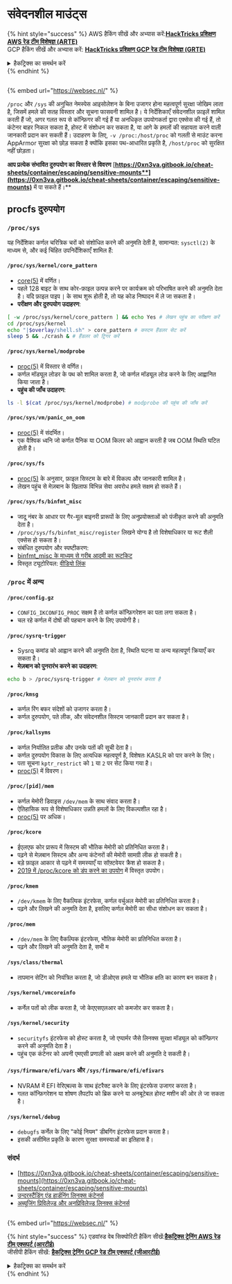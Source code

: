 # संवेदनशील माउंट्स

{% hint style="success" %}
AWS हैकिंग सीखें और अभ्यास करें:<img src="/.gitbook/assets/arte.png" alt="" data-size="line">[**HackTricks प्रशिक्षण AWS रेड टीम विशेषज्ञ (ARTE)**](https://training.hacktricks.xyz/courses/arte)<img src="/.gitbook/assets/arte.png" alt="" data-size="line">\
GCP हैकिंग सीखें और अभ्यास करें: <img src="/.gitbook/assets/grte.png" alt="" data-size="line">[**HackTricks प्रशिक्षण GCP रेड टीम विशेषज्ञ (GRTE)**<img src="/.gitbook/assets/grte.png" alt="" data-size="line">](https://training.hacktricks.xyz/courses/grte)

<details>

<summary>हैकट्रिक्स का समर्थन करें</summary>

* [**सदस्यता योजनाएं**](https://github.com/sponsors/carlospolop) की जाँच करें!
* **जुड़ें** 💬 [**डिस्कॉर्ड समूह**](https://discord.gg/hRep4RUj7f) या [**टेलीग्राम समूह**](https://t.me/peass) से या हमें **ट्विटर** 🐦 [**@hacktricks\_live**](https://twitter.com/hacktricks\_live)** पर फॉलो** करें।
* **हैकिंग ट्रिक्स साझा करें, हैकट्रिक्स**](https://github.com/carlospolop/hacktricks) और [**हैकट्रिक्स क्लाउड**](https://github.com/carlospolop/hacktricks-cloud) github रेपो में PR जमा करके।

</details>
{% endhint %}

<figure><img src="../../../..https:/pentest.eu/RENDER_WebSec_10fps_21sec_9MB_29042024.gif" alt=""><figcaption></figcaption></figure>

{% embed url="https://websec.nl/" %}

`/proc` और `/sys` की अनुचित नेमस्पेस आइसोलेशन के बिना उजागर होना महत्वपूर्ण सुरक्षा जोखिम लाता है, जिसमें हमले की सतह विस्तार और सूचना फासवनी शामिल है। ये निर्देशिकाएँ संवेदनशील फ़ाइलें शामिल करती हैं जो, अगर गलत रूप से कॉन्फ़िगर की गई हैं या अनधिकृत उपयोगकर्ता द्वारा एक्सेस की गई हैं, तो कंटेनर बाहर निकल सकता है, होस्ट में संशोधन कर सकता है, या आगे के हमलों की सहायता करने वाली जानकारी प्रदान कर सकती हैं। उदाहरण के लिए, `-v /proc:/host/proc` को गलती से माउंट करना AppArmor सुरक्षा को छोड़ सकता है क्योंकि इसका पथ-आधारित प्रकृति है, `/host/proc` को सुरक्षित नहीं छोड़ता।

**आप प्रत्येक संभावित दुरुपयोग का विस्तार से विवरण** [**https://0xn3va.gitbook.io/cheat-sheets/container/escaping/sensitive-mounts**](https://0xn3va.gitbook.io/cheat-sheets/container/escaping/sensitive-mounts)** में पा सकते हैं।**

## procfs दुरुपयोग

### `/proc/sys`

यह निर्देशिका कर्णल चरित्रिक चरों को संशोधित करने की अनुमति देती है, सामान्यत: `sysctl(2)` के माध्यम से, और कई चिंहित उपनिर्देशिकाएँ शामिल हैं:

#### **`/proc/sys/kernel/core_pattern`**

* [core(5)](https://man7.org/linux/man-pages/man5/core.5.html) में वर्णित।
* पहले 128 बाइट के साथ कोर-फ़ाइल उत्पन्न करने पर कार्यक्रम को परिभाषित करने की अनुमति देता है। यदि फ़ाइल पाइप `|` के साथ शुरू होती है, तो यह कोड निष्पादन में ले जा सकता है।
*   **परीक्षण और दुरुपयोग उदाहरण**:

```bash
[ -w /proc/sys/kernel/core_pattern ] && echo Yes # लेखन पहुंच का परीक्षण करें
cd /proc/sys/kernel
echo "|$overlay/shell.sh" > core_pattern # कस्टम हैंडलर सेट करें
sleep 5 && ./crash & # हैंडलर को ट्रिगर करें
```

#### **`/proc/sys/kernel/modprobe`**

* [proc(5)](https://man7.org/linux/man-pages/man5/proc.5.html) में विस्तार से वर्णित।
* कर्णल मॉड्यूल लोडर के पथ को शामिल करता है, जो कर्णल मॉड्यूल लोड करने के लिए आह्वानित किया जाता है।
*   **पहुंच की जाँच उदाहरण**:

```bash
ls -l $(cat /proc/sys/kernel/modprobe) # modprobe की पहुंच की जाँच करें
```

#### **`/proc/sys/vm/panic_on_oom`**

* [proc(5)](https://man7.org/linux/man-pages/man5/proc.5.html) में संदर्भित।
* एक वैश्विक ध्वनि जो कर्णल पैनिक या OOM किलर को आह्वान करती है जब OOM स्थिति घटित होती है।

#### **`/proc/sys/fs`**

* [proc(5)](https://man7.org/linux/man-pages/man5/proc.5.html) के अनुसार, फ़ाइल सिस्टम के बारे में विकल्प और जानकारी शामिल है।
* लेखन पहुंच से मेज़बान के खिलाफ विभिन्न सेवा अवरोध हमले सक्षम हो सकते हैं।

#### **`/proc/sys/fs/binfmt_misc`**

* जादू नंबर के आधार पर गैर-मूल बाइनरी प्रारूपों के लिए अनुप्रयोक्ताओं को पंजीकृत करने की अनुमति देता है।
* `/proc/sys/fs/binfmt_misc/register` लिखने योग्य है तो विशेषाधिकार या रूट शैली एक्सेस हो सकता है।
* संबंधित दुरुपयोग और स्पष्टीकरण:
* [binfmt\_misc के माध्यम से गरीब आदमी का रूटकिट](https://github.com/toffan/binfmt\_misc)
* विस्तृत ट्यूटोरियल: [वीडियो लिंक](https://www.youtube.com/watch?v=WBC7hhgMvQQ)

### `/proc` में अन्य

#### **`/proc/config.gz`**

* `CONFIG_IKCONFIG_PROC` सक्षम है तो कर्णल कॉन्फ़िगरेशन का पता लगा सकता है।
* चल रहे कर्णल में दोषों की पहचान करने के लिए उपयोगी है।

#### **`/proc/sysrq-trigger`**

* Sysrq कमांड को आह्वान करने की अनुमति देता है, स्थिति घटना या अन्य महत्वपूर्ण क्रियाएँ कर सकता है।
*   **मेज़बान को पुनरारंभ करने का उदाहरण**:

```bash
echo b > /proc/sysrq-trigger # मेज़बान को पुनरारंभ करता है
```

#### **`/proc/kmsg`**

* कर्णल रिंग बफर संदेशों को उजागर करता है।
* कर्णल दुरुपयोग, पते लीक, और संवेदनशील सिस्टम जानकारी प्रदान कर सकता है।

#### **`/proc/kallsyms`**

* कर्णल निर्यातित प्रतीक और उनके पतों की सूची देता है।
* कर्णल दुरुपयोग विकास के लिए अत्यधिक महत्वपूर्ण है, विशेषतः KASLR को पार करने के लिए।
* पता सूचना `kptr_restrict` को `1` या `2` पर सेट किया गया है।
* [proc(5)](https://man7.org/linux/man-pages/man5/proc.5.html) में विवरण।

#### **`/proc/[pid]/mem`**

* कर्णल मेमोरी डिवाइस `/dev/mem` के साथ संवाद करता है।
* ऐतिहासिक रूप से विशेषाधिकार उन्नति हमलों के लिए विकल्पशील रहा है।
* [proc(5)](https://man7.org/linux/man-pages/man5/proc.5.html) पर अधिक।

#### **`/proc/kcore`**

* ईएलएफ कोर प्रारूप में सिस्टम की भौतिक मेमोरी को प्रतिनिधित करता है।
* पढ़ने से मेज़बान सिस्टम और अन्य कंटेनरों की मेमोरी सामग्री लीक हो सकती है।
* बड़े फ़ाइल आकार से पढ़ने में समस्याएँ या सॉफ़्टवेयर क्रैश हो सकता है।
* [2019 में /proc/kcore को डंप करने का उपयोग](https://schlafwandler.github.io/posts/dumping-/proc/kcore/) में विस्तृत उपयोग।

#### **`/proc/kmem`**

* `/dev/kmem` के लिए वैकल्पिक इंटरफेस, कर्णल वर्चुअल मेमोरी का प्रतिनिधित करता है।
* पढ़ने और लिखने की अनुमति देता है, इसलिए कर्णल मेमोरी का सीधा संशोधन कर सकता है।

#### **`/proc/mem`**

* `/dev/mem` के लिए वैकल्पिक इंटरफेस, भौतिक मेमोरी का प्रतिनिधित करता है।
* पढ़ने और लिखने की अनुमति देता है, सभी म
#### **`/sys/class/thermal`**

* तापमान सेटिंग को नियंत्रित करता है, जो डीओएस हमले या भौतिक क्षति का कारण बन सकता है।

#### **`/sys/kernel/vmcoreinfo`**

* कर्नेल पतों को लीक करता है, जो केएएसएलआर को कमजोर कर सकता है।

#### **`/sys/kernel/security`**

* `securityfs` इंटरफेस को होस्ट करता है, जो एप्पार्मर जैसे लिनक्स सुरक्षा मॉड्यूल को कॉन्फ़िगर करने की अनुमति देता है।
* पहुंच एक कंटेनर को अपनी एमएसी प्रणाली को अक्षम करने की अनुमति दे सकती है।

#### **`/sys/firmware/efi/vars` और `/sys/firmware/efi/efivars`**

* NVRAM में EFI वेरिएबल्स के साथ इंटरैक्ट करने के लिए इंटरफेस उजागर करता है।
* गलत कॉन्फ़िगरेशन या शोषण लैपटॉप को ब्रिक करने या अनबूटेबल होस्ट मशीन की ओर ले जा सकता है।

#### **`/sys/kernel/debug`**

* `debugfs` कर्नेल के लिए "कोई नियम" डीबगिंग इंटरफेस प्रदान करता है।
* इसकी असीमित प्रकृति के कारण सुरक्षा समस्याओं का इतिहास है।

### संदर्भ

* [https://0xn3va.gitbook.io/cheat-sheets/container/escaping/sensitive-mounts](https://0xn3va.gitbook.io/cheat-sheets/container/escaping/sensitive-mounts)
* [उन्दरस्टैंडिंग एंड हार्डनिंग लिनक्स कंटेनर्स](https://research.nccgroup.com/wp-content/uploads/2020/07/ncc\_group\_understanding\_hardening\_linux\_containers-1-1.pdf)
* [अब्यूजिंग प्रिविलेज्ड और अनप्रिविलेज्ड लिनक्स कंटेनर्स](https://www.nccgroup.com/globalassets/our-research/us/whitepapers/2016/june/container\_whitepaper.pdf)

<figure><img src="../../../..https:/pentest.eu/RENDER_WebSec_10fps_21sec_9MB_29042024.gif" alt=""><figcaption></figcaption></figure>

{% embed url="https://websec.nl/" %}

{% hint style="success" %}
एडवांस्ड वेब सिक्योरिटी हैकिंग सीखें:<img src="/.gitbook/assets/arte.png" alt="" data-size="line">[**हैकट्रिक्स ट्रेनिंग AWS रेड टीम एक्सपर्ट (आरटीई)**](https://training.hacktricks.xyz/courses/arte)<img src="/.gitbook/assets/arte.png" alt="" data-size="line">\
जीसीपी हैकिंग सीखें: <img src="/.gitbook/assets/grte.png" alt="" data-size="line">[**हैकट्रिक्स ट्रेनिंग GCP रेड टीम एक्सपर्ट (जीआरटीई)**<img src="/.gitbook/assets/grte.png" alt="" data-size="line">](https://training.hacktricks.xyz/courses/grte)

<details>

<summary>हैकट्रिक्स का समर्थन करें</summary>

* [**सब्सक्रिप्शन प्लान्स**](https://github.com/sponsors/carlospolop) की जांच करें!
* **शामिल हों** 💬 [**डिस्कॉर्ड समूह**](https://discord.gg/hRep4RUj7f) या [**टेलीग्राम समूह**](https://t.me/peass) या हमें **ट्विटर** 🐦 [**@hacktricks\_live**](https://twitter.com/hacktricks\_live)** पर फॉलो** करें।
* **हैकिंग ट्रिक्स साझा करें, हैकट्रिक्स** [**HackTricks**](https://github.com/carlospolop/hacktricks) और [**HackTricks Cloud**](https://github.com/carlospolop/hacktricks-cloud) github रेपो में पीआर जमा करके।

</details>
{% endhint %}
